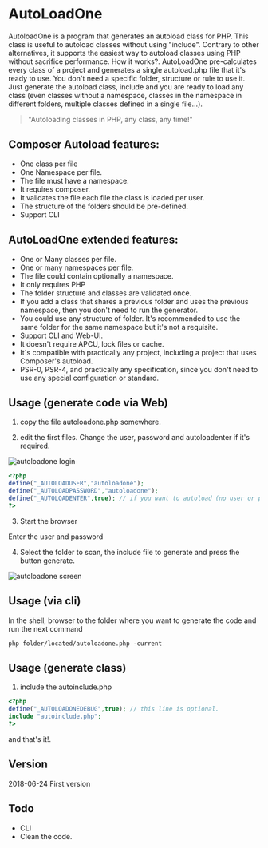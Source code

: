 # AutoLoadOne
AutoloadOne is a program that generates an autoload class for PHP. This class is useful to autoload classes without using "include".
Contrary to other alternatives, it supports the easiest way to autoload classes using PHP without sacrifice performance.  How it works?. AutoLoadOne pre-calculates every class of a project and generates a single autoload.php file that it's ready to use.  You don't need a specific folder, structure or rule to use it. Just generate the autoload class, include and you are ready to load any class (even classes without a namespace, classes in the namespace in different folders, multiple classes defined in a single file...).

> "Autoloading classes in PHP, any class, any time!"

## Composer Autoload features:
* One class per file
* One Namespace per file.
* The file must have a namespace.
* It requires composer.
* It validates the file each file the class is loaded per user.
* The structure of the folders should be pre-defined.
* Support CLI

## AutoLoadOne extended features:
* One or Many classes per file.
* One or many namespaces per file.
* The file could contain optionally a namespace.
* It only requires PHP
* The folder structure and classes are validated once.
* If you add a class that shares a previous folder and uses the previous namespace, then you don't need to run the generator.
* You could use any structure of folder. It's recommended to use the same folder for the same namespace but it's not a requisite.
* Support CLI and Web-UI.
* It doesn't require APCU, lock files or cache.
* It´s compatible with practically any project, including a project that uses Composer's autoload.
* PSR-0, PSR-4, and practically  any specification, since you don't need to use any special configuration or standard.

## Usage (generate code via Web)

1) copy the file autoloadone.php somewhere.

2) edit the first files. Change the user, password and autoloadenter if it's required.

![autoloadone login](https://github.com/EFTEC/AutoLoadOne/blob/master/doc/login.jpg "Autoloadone logon")


```php
<?php
define("_AUTOLOADUSER","autoloadone");
define("_AUTOLOADPASSWORD","autoloadone");
define("_AUTOLOADENTER",true); // if you want to autoload (no user or password) then set to true
?>
```
3) Start the browser

Enter the user and password

4) Select the folder to scan, the include file to generate and press the button generate.

![autoloadone screen](https://github.com/EFTEC/AutoLoadOne/blob/master/doc/screen.jpg "Autoloadone screen")


## Usage (via cli)

In the shell, browser to the folder where you want to generate the code and run the next command

```
php folder/located/autoloadone.php -current
```



## Usage (generate class)

1) include the autoinclude.php

```php
<?php
define("_AUTOLOADONEDEBUG",true); // this line is optional.
include "autoinclude.php";
?>
```
and that's it!.


## Version
2018-06-24 First version

## Todo

* CLI
* Clean the code.
